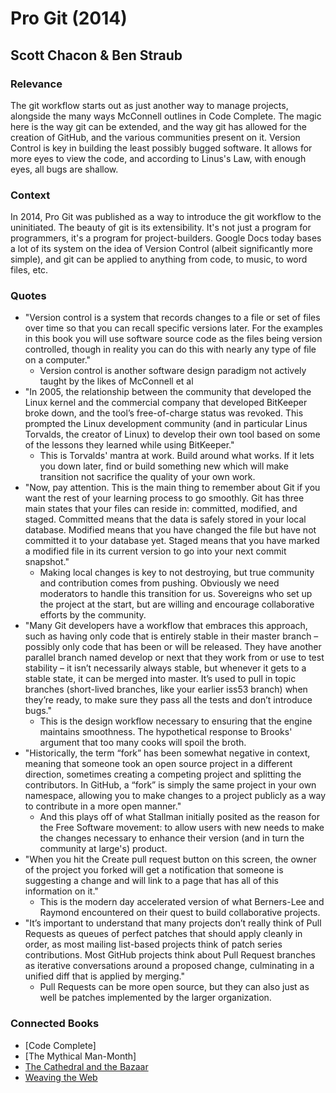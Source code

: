 # Pro Git (2014)

## Scott Chacon & Ben Straub

### Relevance

The git workflow starts out as just another way to manage projects, alongside the many ways McConnell outlines in Code Complete. The magic here is the way git can be extended, and the way git has allowed for the creation of GitHub, and the various communities present on it. Version Control is key in building the least possibly bugged software. It allows for more eyes to view the code, and according to Linus's Law, with enough eyes, all bugs are shallow.

### Context

In 2014, Pro Git was published as a way to introduce the git workflow to the uninitiated. The beauty of git is its extensibility. It's not just a program for programmers, it's a program for project-builders. Google Docs today bases a lot of its system on the idea of Version Control (albeit significantly more simple), and git can be applied to anything from code, to music, to word files, etc.

### Quotes

* "Version control is a system that records changes to a file or set of files over time so that you can recall specific versions later. For the examples in this book you will use software source code as the files being version controlled, though in reality you can do this with nearly any type of file on a computer."
  * Version control is another software design paradigm not actively taught by the likes of McConnell et al
* "In 2005, the relationship between the community that developed the Linux kernel and the commercial company that developed BitKeeper broke down, and the tool’s free-of-charge status was revoked. This prompted the Linux development community (and in particular Linus Torvalds, the creator of Linux) to develop their own tool based on some of the lessons they learned while using BitKeeper."
  * This is Torvalds' mantra at work. Build around what works. If it lets you down later, find or build something new which will make transition not sacrifice the quality of your own work.
* "Now, pay attention. This is the main thing to remember about Git if you want the rest of your learning process to go smoothly. Git has three main states that your files can reside in: committed, modified, and staged. Committed means that the data is safely stored in your local database. Modified means that you have changed the file but have not committed it to your database yet. Staged means that you have marked a modified file in its current version to go into your next commit snapshot."
  * Making local changes is key to not destroying, but true community and contribution comes from pushing. Obviously we need moderators to handle this transition for us. Sovereigns who set up the project at the start, but are willing and encourage collaborative efforts by the community.
* "Many Git developers have a workflow that embraces this approach, such as having only code that is entirely stable in their master branch – possibly only code that has been or will be released. They have another parallel branch named develop or next that they work from or use to test stability – it isn’t necessarily always stable, but whenever it gets to a stable state, it can be merged into master. It’s used to pull in topic branches (short-lived branches, like your earlier iss53 branch) when they’re ready, to make sure they pass all the tests and don’t introduce bugs."
  * This is the design workflow necessary to ensuring that the engine maintains smoothness. The hypothetical response to Brooks' argument that too many cooks will spoil the broth.
* "Historically, the term “fork” has been somewhat negative in context, meaning that someone took an open source project in a different direction, sometimes creating a competing project and splitting the contributors. In GitHub, a “fork” is simply the same project in your own namespace, allowing you to make changes to a project publicly as a way to contribute in a more open manner."
  * And this plays off of what Stallman initially posited as the reason for the Free Software movement: to allow users with new needs to make the changes necessary to enhance their version (and in turn the community at large's) product.
* "When you hit the Create pull request button on this screen, the owner of the project you forked will get a notification that someone is suggesting a change and will link to a page that has all of this information on it."
  * This is the modern day accelerated version of what Berners-Lee and Raymond encountered on their quest to build collaborative projects.
* "It’s important to understand that many projects don’t really think of Pull Requests as queues of perfect patches that should apply cleanly in order, as most mailing list-based projects think of patch series contributions. Most GitHub projects think about Pull Request branches as iterative conversations around a proposed change, culminating in a unified diff that is applied by merging."
  * Pull Requests can be more open source, but they can also just as well be patches implemented by the larger organization.

### Connected Books

* [Code Complete]
* [The Mythical Man-Month]
* [The Cathedral and the Bazaar](CathedralBazaar.md)
* [Weaving the Web](WeavingWeb.md)
